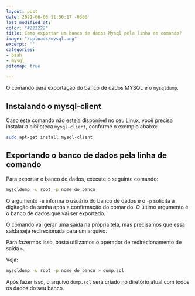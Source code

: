 ```yaml
---
layout: post
date: 2021-06-06 11:56:17 -0300
last_modified_at: 
color: "#222222"
title: Como exportar um banco de dados Mysql pela linha de comando?
image: "/uploads/mysql.png"
excerpt: ''
categories:
- bash
- mysql
sitemap: true

---
```

O comando para exportação do banco de dados MYSQL é o `mysqldump`.

## Instalando o mysql-client

Caso este comando não esteja disponível no seu Linux, você precisa instalar a biblioteca `mysql-client`, conforme o exemplo abaixo:

```bash
sudo apt-get install mysql-client
```

## Exportando o banco de dados pela linha de comando

Para exportar o banco de dados, execute o seguinte comando:

```bash
mysqldump -u root -p nome_do_banco
```

O argumento `-u` informa o usuário do banco de dados e o `-p` solicita a digitação da senha após a confirmação do comando. O último argumento é o banco de dados que vai ser exportado.

O comando vai gerar uma saída na própria tela, mas precisamos que essa saída seja redirecionada para um arquivo. 

Para fazermos isso, basta utilizamos o operador de redirecionamento de saída `>`.

Veja:

```bash
mysqldump -u root -p nome_do_banco > dump.sql
```

Após fazer isso, o arquivo `dump.sql` será criado no diretório atual com todos os dados do seu banco.
